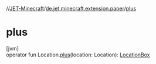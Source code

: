 //[JET-Minecraft](../../index.md)/[de.jet.minecraft.extension.paper](index.md)/[plus](plus.md)

# plus

[jvm]\
operator fun Location.[plus](plus.md)(location: Location): [LocationBox](../de.jet.minecraft.tool.position/-location-box/index.md)
